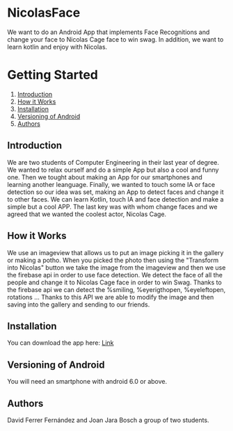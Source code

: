 # NicolasFace
We want to do an Android App that implements Face Recognitions and change your face to Nicolas Cage face to win swag. In addition, we want to learn kotlin and enjoy with Nicolas.
# Getting Started

1. [Introduction](#Introduction)
2. [How it Works](#How-it-Works)
3. [Installation](#Installation)
4. [Versioning of Android](#Versioning-of-Android)
5. [Authors](#Authors)

## Introduction

We are two students of Computer Engineering in their last year of degree. We wanted to relax ourself and do a simple App but 
also a cool and funny one. Then we tought about making an App for our smartphones and learning another leanguage.
Finally, we wanted to touch some IA or face detection so our idea was set, making an App to detect faces and change it to 
other faces. We can learn Kotlin, touch IA and face detection and make a simple but a cool APP. 
The last key was with whom change faces and we agreed that we wanted the coolest actor, Nicolas Cage.

## How it Works

We use an imageview that allows us to put an image picking it in the gallery or making a potho. When you picked the photo then using the
"Transform into Nicolas" button we take the image from the imageview and then we use the firebase api in order to use face detection. 
We detect the face of all the people and change it to Nicolas Cage face in order to win Swag. 
Thanks to the firebase api we can detect the %smiling, %eyerigthopen, %eyeleftopen, rotations ...
Thanks to this API we are able to modify the image and then saving into the gallery and sending to our friends.

## Installation

You can download the app here: [Link](http://www.droidbin.com/p1dn1qh5r8ql1du1cdb17d1ktk3)

## Versioning of Android

You will need an smartphone with android 6.0 or above.

## Authors

David Ferrer Fernández and Joan Jara Bosch a group of two students.
